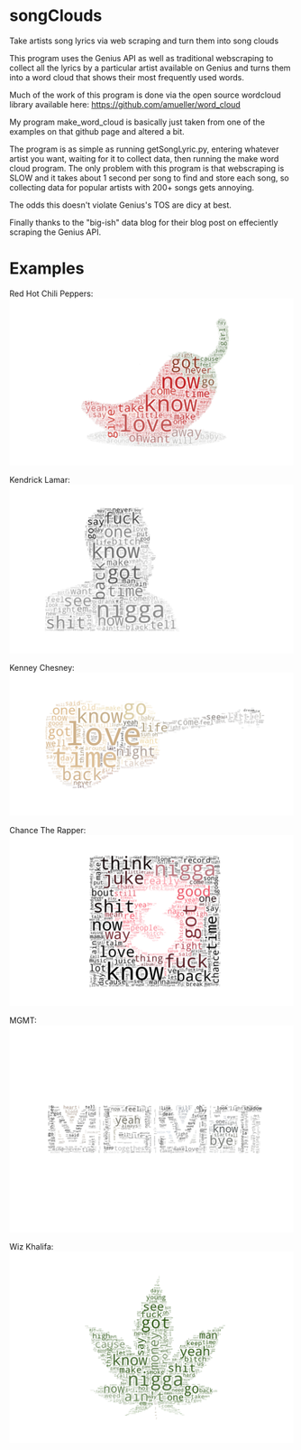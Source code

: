 # songClouds

Take artists song lyrics via web scraping and turn them into song clouds

This program uses the Genius API as well as traditional webscraping to collect all the lyrics by a particular artist available on Genius and turns them into a word cloud that shows their most frequently used words. 

Much of the work of this program is done via the open source wordcloud library available here: https://github.com/amueller/word_cloud

My program make_word_cloud is basically just taken from one of the examples on that github page and altered a bit.

The program is as simple as running getSongLyric.py, entering whatever artist you want, waiting for it to collect data, then running the make word cloud program. The only problem with this program is that webscraping is SLOW and it takes about 1 second per song to find and store each song, so collecting data for popular artists with 200+ songs gets annoying.

The odds this doesn't violate Genius's TOS are dicy at best.

Finally thanks to the "big-ish" data blog for their blog post on effeciently scraping the Genius API.

# Examples
Red Hot Chili Peppers:
![alt text](https://github.com/MrGarrett45/songClouds/blob/master/redHotChiliPeppers.png "Chili Peppers")

Kendrick Lamar:
![alt text](https://github.com/MrGarrett45/songClouds/blob/master/kendrickLamar.png "Kendrick Lamar")

Kenney Chesney:
![alt text](https://github.com/MrGarrett45/songClouds/blob/master/kenneyChesney.png "Kenney Chesney")

Chance The Rapper:
![alt text](https://github.com/MrGarrett45/songClouds/blob/master/chanceTheRapper.png "Chance The Rapper")

MGMT:
![alt text](https://github.com/MrGarrett45/songClouds/blob/master/MGMT.png "MGMT")

Wiz Khalifa:
![alt text](https://github.com/MrGarrett45/songClouds/blob/master/wizKhalifa.png "Wiz Khalifa")
